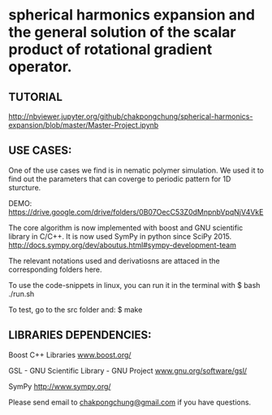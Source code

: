 spherical harmonics expansion and the general solution of the scalar product of rotational gradient operator.
========================================================================


TUTORIAL
--------


http://nbviewer.jupyter.org/github/chakpongchung/spherical-harmonics-expansion/blob/master/Master-Project.ipynb


USE CASES:
----------

One of the use cases we find is in nematic polymer simulation. We used it to find out the parameters that can coverge to  periodic pattern for 1D sturcture.

DEMO:
https://drive.google.com/drive/folders/0B07OecC53Z0dMnpnbVpqNjV4VkE



The core algorithm is now implemented with boost and GNU scientific library in C/C++. It is now used SymPy in python since SciPy 2015.
http://docs.sympy.org/dev/aboutus.html#sympy-development-team

The relevant notations used and derivatiosns are attaced in the corresponding folders here.


To use the code-snippets in linux, you can run it in the terminal with
$ bash ./run.sh

To test, go to the src folder and:
$ make


LIBRARIES DEPENDENCIES:
-----------------------

Boost C++ Libraries 
www.boost.org/

GSL - GNU Scientific Library - GNU Project
www.gnu.org/software/gsl/

SymPy
http://www.sympy.org/

Please send email to chakpongchung@gmail.com if you have questions.

